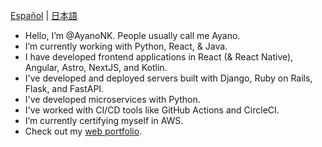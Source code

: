 [Español](https://github.com/AyanoNK/AyanoNK/blob/main/README_es.md) | [日本語](https://github.com/AyanoNK/AyanoNK/blob/main/README_jp.md)
- Hello, I’m @AyanoNK. People usually call me Ayano.
- I’m currently working with Python, React, & Java.
- I have developed frontend applications in React (& React Native), Angular, Astro, NextJS, and Kotlin.
- I've developed and deployed servers built with Django, Ruby on Rails, Flask, and FastAPI.
- I've developed microservices with Python.
- I've worked with CI/CD tools like GitHub Actions and CircleCI.
- I’m currently certifying myself in AWS.
- Check out my [web portfolio](https://www.ayano.software/).


<!---
AyanoNK/AyanoNK is a ✨ special ✨ repository because its `README.md` (this file) appears on your GitHub profile.
You can click the Preview link to take a look at your changes.
--->
